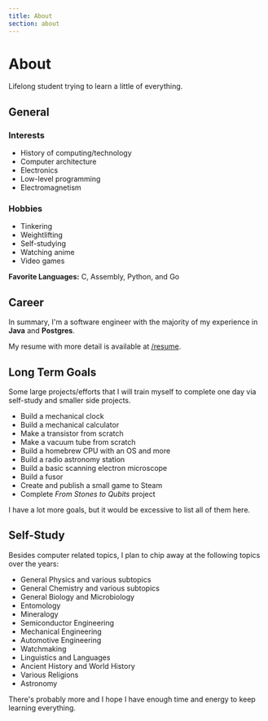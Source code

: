 ```yaml
---
title: About
section: about
---
```


# About

Lifelong student trying to learn a little of everything.

## General

<div class="about-top-row">
  <div class="about-top-col">
    <h3>Interests</h3>
    <ul>
      <li>History of computing/technology</li>
      <li>Computer architecture</li>
      <li>Electronics</li>
      <li>Low-level programming</li>
      <li>Electromagnetism</li>
    </ul>
  </div>
  <div class="about-top-col">
    <h3>Hobbies</h3>
    <ul>
      <li>Tinkering</li>
      <li>Weightlifting</li>
      <li>Self-studying</li>
      <li>Watching anime</li>
      <li>Video games</li>
    </ul>
  </div>
</div>

**Favorite Languages:** C, Assembly, Python, and Go

## Career

In summary, I'm a software engineer with the majority of my experience in **Java** and **Postgres**.

My resume with more detail is available at 
<a href="https://raw.githubusercontent.com/barrettotte/Resume/master/barrettotte-resume.pdf" target="_blank" rel="noopener noreferrer">/resume</a>.

## Long Term Goals

Some large projects/efforts that I will train myself to complete one day via self-study and smaller side projects.

- Build a mechanical clock
- Build a mechanical calculator
- Make a transistor from scratch
- Make a vacuum tube from scratch
- Build a homebrew CPU with an OS and more
- Build a radio astronomy station
- Build a basic scanning electron microscope
- Build a fusor
- Create and publish a small game to Steam
- Complete *From Stones to Qubits* project

I have a lot more goals, but it would be excessive to list all of them here.

## Self-Study

Besides computer related topics, I plan to chip away at the following topics over the years:

- General Physics and various subtopics
- General Chemistry and various subtopics
- General Biology and Microbiology
- Entomology
- Mineralogy
- Semiconductor Engineering
- Mechanical Engineering
- Automotive Engineering
- Watchmaking
- Linguistics and Languages
- Ancient History and World History
- Various Religions
- Astronomy

There's probably more and I hope I have enough time and energy to keep learning everything.
